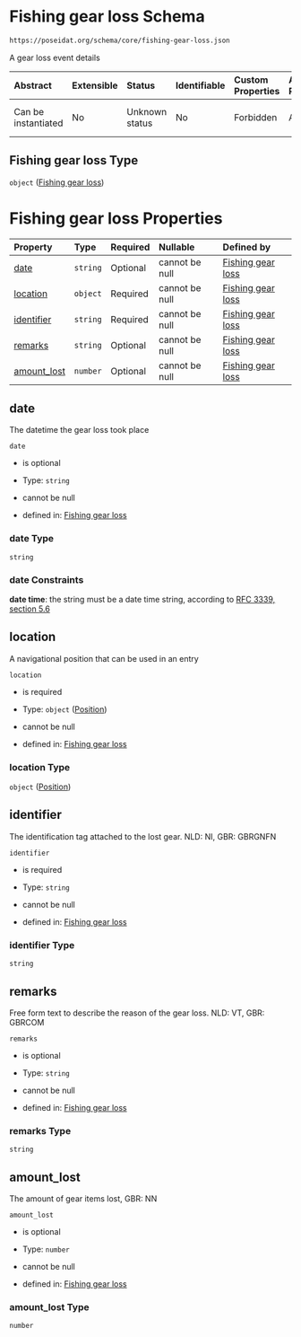 # Fishing gear loss Schema

```txt
https://poseidat.org/schema/core/fishing-gear-loss.json
```

A gear loss event details

| Abstract            | Extensible | Status         | Identifiable | Custom Properties | Additional Properties | Access Restrictions | Defined In                                                                           |
| :------------------ | :--------- | :------------- | :----------- | :---------------- | :-------------------- | :------------------ | :----------------------------------------------------------------------------------- |
| Can be instantiated | No         | Unknown status | No           | Forbidden         | Allowed               | none                | [fishing-gear-loss.json](schemas/core/fishing-gear-loss.json "open original schema") |

## Fishing gear loss Type

`object` ([Fishing gear loss](fishing-gear-loss.md))

# Fishing gear loss Properties

| Property                    | Type     | Required | Nullable       | Defined by                                                                                                                                         |
| :-------------------------- | :------- | :------- | :------------- | :------------------------------------------------------------------------------------------------------------------------------------------------- |
| [date](#date)               | `string` | Optional | cannot be null | [Fishing gear loss](fishing-gear-loss-properties-date.md "https://poseidat.org/schema/core/fishing-gear-loss.json#/properties/date")               |
| [location](#location)       | `object` | Required | cannot be null | [Fishing gear loss](trip-entry-properties-position.md "https://poseidat.org/schema/core/measurement/position.json#/properties/location")           |
| [identifier](#identifier)   | `string` | Required | cannot be null | [Fishing gear loss](fishing-gear-loss-properties-identifier.md "https://poseidat.org/schema/core/fishing-gear-loss.json#/properties/identifier")   |
| [remarks](#remarks)         | `string` | Optional | cannot be null | [Fishing gear loss](fishing-gear-loss-properties-remarks.md "https://poseidat.org/schema/core/fishing-gear-loss.json#/properties/remarks")         |
| [amount_lost](#amount_lost) | `number` | Optional | cannot be null | [Fishing gear loss](fishing-gear-loss-properties-amount_lost.md "https://poseidat.org/schema/core/fishing-gear-loss.json#/properties/amount_lost") |

## date

The datetime the gear loss took place

`date`

*   is optional

*   Type: `string`

*   cannot be null

*   defined in: [Fishing gear loss](fishing-gear-loss-properties-date.md "https://poseidat.org/schema/core/fishing-gear-loss.json#/properties/date")

### date Type

`string`

### date Constraints

**date time**: the string must be a date time string, according to [RFC 3339, section 5.6](https://tools.ietf.org/html/rfc3339 "check the specification")

## location

A navigational position that can be used in an entry

`location`

*   is required

*   Type: `object` ([Position](trip-entry-properties-position.md))

*   cannot be null

*   defined in: [Fishing gear loss](trip-entry-properties-position.md "https://poseidat.org/schema/core/measurement/position.json#/properties/location")

### location Type

`object` ([Position](trip-entry-properties-position.md))

## identifier

The identification tag attached to the lost gear. NLD: NI, GBR: GBRGNFN

`identifier`

*   is required

*   Type: `string`

*   cannot be null

*   defined in: [Fishing gear loss](fishing-gear-loss-properties-identifier.md "https://poseidat.org/schema/core/fishing-gear-loss.json#/properties/identifier")

### identifier Type

`string`

## remarks

Free form text to describe the reason of the gear loss. NLD: VT, GBR: GBRCOM

`remarks`

*   is optional

*   Type: `string`

*   cannot be null

*   defined in: [Fishing gear loss](fishing-gear-loss-properties-remarks.md "https://poseidat.org/schema/core/fishing-gear-loss.json#/properties/remarks")

### remarks Type

`string`

## amount_lost

The amount of gear items lost, GBR: NN

`amount_lost`

*   is optional

*   Type: `number`

*   cannot be null

*   defined in: [Fishing gear loss](fishing-gear-loss-properties-amount_lost.md "https://poseidat.org/schema/core/fishing-gear-loss.json#/properties/amount_lost")

### amount_lost Type

`number`
